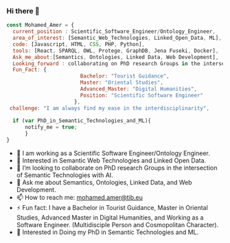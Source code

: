 ### Hi there 👋

```javascript
const Mohamed_Amer = {
  current_position : Scientific_Software_Engineer/Ontology_Engineer,
  area_of_interest: [Semantic_Web_Technologies, Linked_Open_Data, ML],
  code: [Javascript, HTML, CSS, PHP, Python],
  tools: [React, SPARQL, OWL, Protege, GraphDB, Jena Fuseki, Docker],
  Ask_me_about:[Semantics, Ontologies, Linked Data, Web Development],
  Looking_forward : collaborating on PhD research Groups in the intersection of Semantic Technologies with AI,
  Fun_Fact: {
                        Bachelor: "Tourist Guidance",
                        Master: "Oriental Studies",
                        Advanced_Master: "Digital Humanities",
                        Position: "Scientific Software Engineer"
                      },
 challenge: "I am always find my ease in the interdisciplinarity",
 
  if (var PhD_in_Semantic_Technologies_and_ML){
      notify_me = true;
      }
}
```

- 🔭 I am working as a Scientific Software Engineer/Ontology Engineer.
- 🌱 Interested in Semantic Web Technologies and Linked Open Data.
- 👯 I’m looking to collaborate on PhD research Groups in the intersection of Semantic Technologies with AI.
- 💬 Ask me about Semantics, Ontologies, Linked Data, and Web Development.
- 📫 How to reach me: mohamed.amer@tib.eu
- ⚡ Fun fact: I have a Bachelor in Tourist Guidance, Master in Oriental Studies, Advanced Master in Digital Humanities, and Working as a Software Engineer. (Multidisciple Person and Cosmopolitan Character).
- 🌱 Interested in Doing my PhD in Semantic Technologies and ML.
